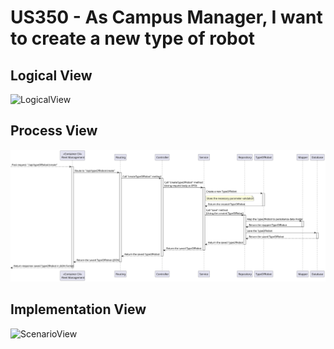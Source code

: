 # US350 - As Campus Manager, I want to create a new type of robot

## Logical View
![LogicalView](../LogicalView.svg)

## Process View
![ProcessView](Process_view350.svg)

## Implementation View
![ScenarioView](../ImplementationView.svg)